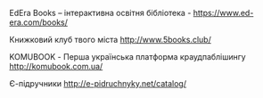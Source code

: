 EdEra Books – інтерактивна освітня бібліотека - https://www.ed-era.com/books/  

Книжковий клуб твого міста http://www.5books.club/  

KOMUBOOK - Перша українська платформа краудпаблішингу http://komubook.com.ua/

Є-підручники http://e-pidruchnyky.net/catalog/